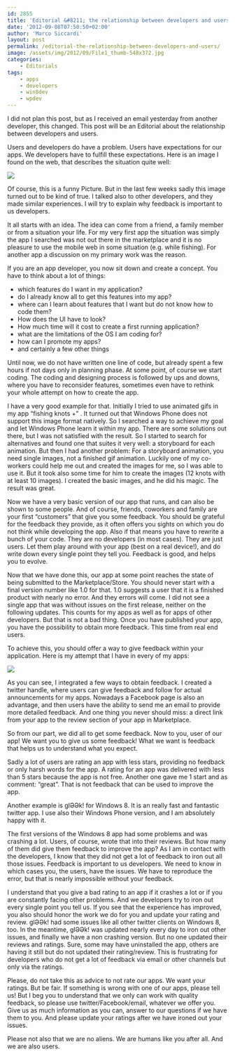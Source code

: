 ```yaml
---
id: 2855
title: 'Editorial &#8211; the relationship between developers and users'
date: '2012-09-08T07:50:50+02:00'
author: 'Marco Siccardi'
layout: post
permalink: /editorial-the-relationship-between-developers-and-users/
image: /assets/img/2012/09/File1_thumb-548x372.jpg
categories:
    - Editorials
tags:
    - apps
    - developers
    - win8dev
    - wpdev
---
```


I did not plan this post, but as I received an email yesterday from another developer, this changed. This post will be an Editorial about the relationship between developers and users.

Users and developers do have a problem. Users have expectations for our apps. We developers have to fulfill these expectations. Here is an image I found on the web, that describes the situation quite well:

![](/assets/img/2012/09/File1_thumb.jpg)

Of course, this is a funny Picture. But in the last few weeks sadly this image turned out to be kind of true. I talked also to other developers, and they made similar experiences. I will try to explain why feedback is important to us developers.

It all starts with an idea. The idea can come from a friend, a family member or from a situation your life. For my very first app the situation was simply the app I searched was not out there in the marketplace and it is no pleasure to use the mobile web in some situation (e.g. while fishing). For another app a discussion on my primary work was the reason.

If you are an app developer, you now sit down and create a concept. You have to think about a lot of things:

- which features do I want in my application?
- do I already know all to get this features into my app?
- where can I learn about features that I want but do not know how to code them?
- How does the UI have to look?
- How much time will it cost to create a first running application?
- what are the limitations of the OS I am coding for?
- how can I promote my apps?
- and certainly a few other things

Until now, we do not have written one line of code, but already spent a few hours if not days only in planning phase. At some point, of course we start coding. The coding and designing process is followed by ups and downs, where you have to reconsider features, sometimes even have to rethink your whole attempt on how to create the app.

I have a very good example for that. Initially I tried to use animated gifs in my app “fishing knots +” . It turned out that Windows Phone does not support this image format natively. So I searched a way to achieve my goal and let Windows Phone learn it within my app. There are some solutions out there, but I was not satisfied with the result. So I started to search for alternatives and found one that suites it very well: a storyboard for each animation. But then I had another problem: For a storyboard animation, you need single images, not a finished gif animation. Luckily one of my co-workers could help me out and created the images for me, so I was able to use it. But it took also some time for him to create the images (12 knots with at least 10 images). I created the basic images, and he did his magic. The result was great.

Now we have a very basic version of our app that runs, and can also be shown to some people. And of course, friends, coworkers and family are your first “customers” that give you some feedback. You should be grateful for the feedback they provide, as it often offers you sights on which you do not think while developing the app. Also if that means you have to rewrite a bunch of your code. They are no developers (in most cases). They are just users. Let them play around with your app (best on a real device!), and do write down every single point they tell you. Feedback is good, and helps you to evolve.

Now that we have done this, our app at some point reaches the state of being submitted to the Marketplace/Store. You should never start with a final version number like 1.0 for that. 1.0 suggests a user that it is a finished product with nearly no error. And they errors will come. I did not see a single app that was without issues on the first release, neither on the following updates. This counts for my apps as well as for apps of other developers. But that is not a bad thing. Once you have published your app, you have the possibility to obtain more feedback. This time from real end users.

To achieve this, you should offer a way to give feedback within your application. Here is my attempt that I have in every of my apps:

![](/assets/img/2012/09/Screen-Capture-13_thumb.jpg)

As you can see, I integrated a few ways to obtain feedback. I created a twitter handle, where users can give feedback and follow for actual announcements for my apps. Nowadays a Facebook page is also an advantage, and then users have the ability to send me an email to provide more detailed feedback. And one thing you never should miss: a direct link from your app to the review section of your app in Marketplace.

So from our part, we did all to get some feedback. Now to you, user of our app! We want you to give us some feedback! What we want is feedback that helps us to understand what you expect.

Sadly a lot of users are rating an app with less stars, providing no feedback or only harsh words for the app. A rating for an app was delivered with less than 5 stars because the app is not free. Another one gave me 1 start and as comment: “great”. That is not feedback that can be used to improve the app.

Another example is glƏƏk! for Windows 8. It is an really fast and fantastic twitter app. I use also their Windows Phone version, and I am absolutely happy with it.

The first versions of the Windows 8 app had some problems and was crashing a lot. Users, of course, wrote that into their reviews. But how many of them did give them feedback to improve the app? As I am in contact with the developers, I know that they did not get a lot of feedback to iron out all those issues. Feedback is important to us developers. We need to know in which cases you, the users, have the issues. We have to reproduce the error, but that is nearly impossible without your feedback.

I understand that you give a bad rating to an app if it crashes a lot or if you are constantly facing other problems. And we developers try to iron out every single point you tell us. If you see that the experience has improved, you also should honor the work we do for you and update your rating and review. glƏƏk! had some issues like all other twitter clients on Windows 8, too. In the meantime, glƏƏk! was updated nearly every day to iron out other issues, and finally we have a non crashing version. But no one updated their reviews and ratings. Sure, some may have uninstalled the app, others are having it still but do not updated their rating/review. This is frustrating for developers who do not get a lot of feedback via email or other channels but only via the ratings.

Please, do not take this as advice to not rate our apps. We want your ratings. But be fair. If something is wrong with one of our apps, please tell us! But I beg you to understand that we only can work with quality feedback, so please use twitter/Facebook/email, whatever we offer you. Give us as much information as you can, answer to our questions if we have them to you. And please update your ratings after we have ironed out your issues.

Please not also that we are no aliens. We are humans like you after all. And we are also users.